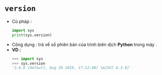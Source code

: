 # `version`
- Cú pháp :
    ```py
    import sys
    print(sys.version)
    ```
- Công dụng : trả về số phiên bản của trình biên dịch **Python** trong máy .
- **VD :**
    ```py
    >>> import sys
    >>> sys.version
    '3.6.8 (default, Aug 20 2019, 17:12:48) \n[GCC 8.3.0]'
    ```